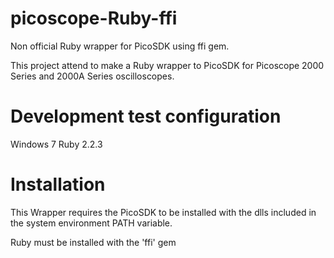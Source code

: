 # picoscope-Ruby-ffi
Non official Ruby wrapper for PicoSDK using ffi gem.

This project attend to make a Ruby wrapper to PicoSDK for Picoscope 2000 Series and 2000A Series oscilloscopes.

# Development test configuration
Windows 7
Ruby 2.2.3


# Installation
This Wrapper requires the PicoSDK to be installed with the dlls included in the system environment PATH variable.

Ruby must be installed with the 'ffi' gem
